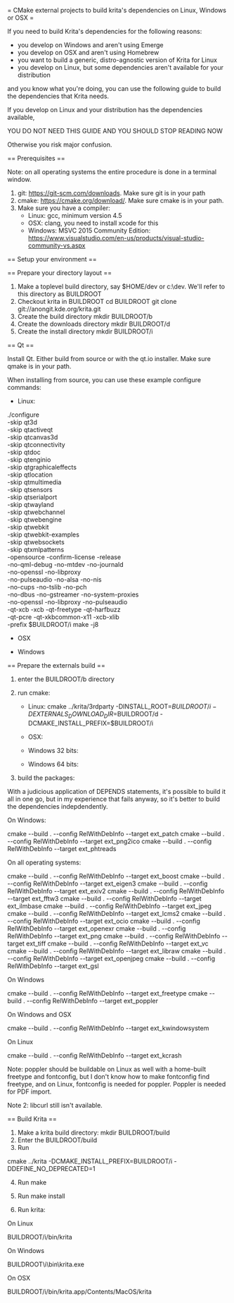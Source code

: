 = CMake external projects to build krita's dependencies on Linux, Windows or OSX =

If you need to build Krita's dependencies for the following reasons:

* you develop on Windows and aren't using Emerge
* you develop on OSX and aren't using Homebrew
* you want to build a generic, distro-agnostic version of Krita for Linux
* you develop on Linux, but some dependencies aren't available for your distribution

and you know what you're doing, you can use the following guide to build
the dependencies that Krita needs.

If you develop on Linux and your distribution has the dependencies available,

YOU DO NOT NEED THIS GUIDE AND YOU SHOULD STOP READING NOW

Otherwise you risk major confusion.

== Prerequisites ==

Note: on all operating systems the entire procedure is done in a terminal window.

1. git: https://git-scm.com/downloads. Make sure git is in your path
2. cmake: https://cmake.org/download/. Make sure cmake is in your path.
3. Make sure you have a compiler:
    * Linux: gcc, minimum version 4.5
    * OSX: clang, you need to install xcode for this
    * Windows: MSVC 2015 Community Edition: https://www.visualstudio.com/en-us/products/visual-studio-community-vs.aspx

== Setup your environment ==

== Prepare your directory layout ==

1. Make a toplevel build directory, say $HOME/dev or c:\dev. We'll refer to this directory as BUILDROOT 
2. Checkout krita in BUILDROOT
    cd BUILDROOT
    git clone git://anongit.kde.org/krita.git
3. Create the build directory
    mkdir BUILDROOT/b
4. Create the downloads directory
    mkdir BUILDROOT/d
5. Create the install directory
    mkdir BUILDROOT/i

== Qt ==

Install Qt. Either build from source or with the qt.io installer. Make sure qmake is in your path.

When installing from source, you can use these example configure commands:

* Linux:

./configure \
    -skip qt3d \
    -skip qtactiveqt \
    -skip qtcanvas3d \
    -skip qtconnectivity \
    -skip qtdoc \
    -skip qtenginio \
    -skip qtgraphicaleffects \
    -skip qtlocation \
    -skip qtmultimedia \
    -skip qtsensors \
    -skip qtserialport \
    -skip qtwayland \
    -skip qtwebchannel \
    -skip qtwebengine \
    -skip qtwebkit \
    -skip qtwebkit-examples \
    -skip qtwebsockets \
    -skip qtxmlpatterns \
    -opensource -confirm-license -release \
    -no-qml-debug -no-mtdev -no-journald \
    -no-openssl -no-libproxy \
    -no-pulseaudio -no-alsa -no-nis \
    -no-cups -no-tslib -no-pch \
    -no-dbus  -no-gstreamer -no-system-proxies \
    -no-openssl -no-libproxy -no-pulseaudio \
    -qt-xcb  -xcb -qt-freetype -qt-harfbuzz \
    -qt-pcre -qt-xkbcommon-x11 -xcb-xlib  \
    -prefix $BUILDROOT/i
make -j8

* OSX

* Windows


== Prepare the externals build ==

1. enter the BUILDROOT/b directory
2. run cmake:
    * Linux:
cmake ../krita/3rdparty -DINSTALL_ROOT=$BUILDROOT/i -DEXTERNALS_DOWNLOAD_DIR=$BUILDROOT/d -DCMAKE_INSTALL_PREFIX=$BUILDROOT/i

    * OSX:
    * Windows 32 bits:
    * Windows 64 bits:

3. build the packages:

With a judicious application of DEPENDS statements, it's possible to build it all in one go, but in my experience that fails anyway, so it's better to build the dependencies indepdendently.

On Windows:

cmake --build . --config RelWithDebInfo --target ext_patch
cmake --build . --config RelWithDebInfo --target ext_png2ico
cmake --build . --config RelWithDebInfo --target ext_phtreads


On all operating systems:

cmake --build . --config RelWithDebInfo --target ext_boost
cmake --build . --config RelWithDebInfo --target ext_eigen3
cmake --build . --config RelWithDebInfo --target ext_exiv2
cmake --build . --config RelWithDebInfo --target ext_fftw3
cmake --build . --config RelWithDebInfo --target ext_ilmbase
cmake --build . --config RelWithDebInfo --target ext_jpeg
cmake --build . --config RelWithDebInfo --target ext_lcms2
cmake --build . --config RelWithDebInfo --target ext_ocio
cmake --build . --config RelWithDebInfo --target ext_openexr
cmake --build . --config RelWithDebInfo --target ext_png
cmake --build . --config RelWithDebInfo --target ext_tiff
cmake --build . --config RelWithDebInfo --target ext_vc
cmake --build . --config RelWithDebInfo --target ext_libraw
cmake --build . --config RelWithDebInfo --target ext_openjpeg
cmake --build . --config RelWithDebInfo --target ext_gsl

On Windows

cmake --build . --config RelWithDebInfo --target ext_freetype
cmake --build . --config RelWithDebInfo --target ext_poppler

On Windows and OSX

cmake --build . --config RelWithDebInfo --target ext_kwindowsystem

On Linux

cmake --build . --config RelWithDebInfo --target ext_kcrash


Note: poppler should be buildable on Linux as well with a home-built freetype
and fontconfig, but I don't know how to make fontconfig find freetype, and on
Linux, fontconfig is needed for poppler. Poppler is needed for PDF import.

Note 2: libcurl still isn't available.

== Build Krita ==
 
1. Make a krita build directory: 
    mkdir BUILDROOT/build
2. Enter the BUILDROOT/build
3. Run 


cmake ../krita -DCMAKE_INSTALL_PREFIX=BUILDROOT/i -DDEFINE_NO_DEPRECATED=1

4. Run make
5. Run make install

6. Run krita:

On Linux

BUILDROOT/i/bin/krita

On Windows

BUILDROOT\i\bin\krita.exe

On OSX

BUILDROOT/i/bin/krita.app/Contents/MacOS/krita

